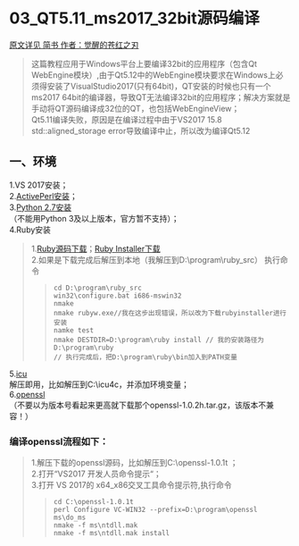 # 03_QT5.11_ms2017_32bit源码编译
[原文详见 简书 作者：觉醒的苍红之刃](https://www.jianshu.com/p/d0ce6f1dcf56)

> 这篇教程应用于Windows平台上要编译32bit的应用程序（包含Qt WebEngine模块）,由于Qt5.12中的WebEngine模块要求在Windows上必须得安装了VisualStudio2017(只有64bit)，QT安装的时候也只有一个ms2017 64bit的编译器，导致QT无法编译32bit的应用程序；解决方案就是手动将QT源码编译成32位的QT，也包括WebEngineView；<br>
> Qt5.11编译失败，原因是在编译过程中由于VS2017 15.8 std::aligned_storage error导致编译中止，所以改为编译Qt5.12
## 一、环境
1.VS 2017安装；<br>
2.[ActivePerl安装](http://www.perl.org/get.html)；<br>
3.[Python 2.7安装](https://www.python.org/ftp/python/2.7.11/python-2.7.11.msi)<br>
（不能用Python 3及以上版本，官方暂不支持）；<br>
4.Ruby安装<br>
> 1.[Ruby源码下载](https://cache.ruby-lang.org/pub/ruby/2.3/ruby-2.3.1.tar.gz)；[Ruby Installer下载](https://github.com/oneclick/rubyinstaller2/releases/download/rubyinstaller-2.5.3-1/rubyinstaller-devkit-2.5.3-1-x86.exe)<br>
> 2.如果是下载完成后解压到本地（我解压到D:\program\ruby_src）
> 执行命令
>> ```shell
>> cd D:\program\ruby_src
>> win32\configure.bat i686-mswin32
>> nmake
>> nmake rubyw.exe//我在这步出现错误，所以改为下载rubyinstaller进行安装
>> namke test
>> nmake DESTDIR=D:\program\ruby install // 我的安装路径为D:\program\ruby
>> // 执行完成后，把D:\program\ruby\bin加入到PATH变量
>> ```
5.[icu](http://download.icu-project.org/files/icu4c/57.1/icu4c-57_1-Win32-msvc10.zip) <br>
解压即用，比如解压到C:\icu4c，并添加环境变量；<br>
6.[openssl](https://www.openssl.org/source/openssl-1.0.1t.tar.gz) <br>
（不要以为版本号看起来更高就下载那个openssl-1.0.2h.tar.gz，该版本不兼容！）
### 编译openssl流程如下：<br>
> 1.解压下载的openssl源码，比如解压到C:\openssl-1.0.1t ；<br>
> 2.打开“VS2017 开发人员命令提示“；<br>
> 3.打开 VS 2017的 x64_x86交叉工具命令提示符,执行命令<br>
>> ```shell
>> cd C:\openssl-1.0.1t 
>> perl Configure VC-WIN32 --prefix=D:\program\openssl
>> ms\do_ms
>> nmake -f ms\ntdll.mak
>> nmake -f ms\ntdll.mak install
>> ```
